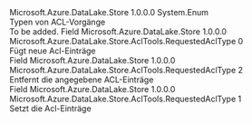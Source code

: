 <Type Name="RequestedAclType" FullName="Microsoft.Azure.DataLake.Store.AclTools.RequestedAclType">
  <TypeSignature Language="C#" Value="public enum RequestedAclType" />
  <TypeSignature Language="ILAsm" Value=".class public auto ansi sealed RequestedAclType extends System.Enum" />
  <TypeSignature Language="DocId" Value="T:Microsoft.Azure.DataLake.Store.AclTools.RequestedAclType" />
  <TypeSignature Language="VB.NET" Value="Public Enum RequestedAclType" />
  <TypeSignature Language="F#" Value="type RequestedAclType = " />
  <AssemblyInfo>
    <AssemblyName>Microsoft.Azure.DataLake.Store</AssemblyName>
    <AssemblyVersion>1.0.0.0</AssemblyVersion>
  </AssemblyInfo>
  <Base>
    <BaseTypeName>System.Enum</BaseTypeName>
  </Base>
  <Docs>
    <summary>
            Typen von ACL-Vorgänge
            </summary>
    <remarks>To be added.</remarks>
  </Docs>
  <Members>
    <Member MemberName="ModifyAcl">
      <MemberSignature Language="C#" Value="ModifyAcl" />
      <MemberSignature Language="ILAsm" Value=".field public static literal valuetype Microsoft.Azure.DataLake.Store.AclTools.RequestedAclType ModifyAcl = int32(0)" />
      <MemberSignature Language="DocId" Value="F:Microsoft.Azure.DataLake.Store.AclTools.RequestedAclType.ModifyAcl" />
      <MemberSignature Language="VB.NET" Value="ModifyAcl" />
      <MemberSignature Language="F#" Value="ModifyAcl = 0" Usage="Microsoft.Azure.DataLake.Store.AclTools.RequestedAclType.ModifyAcl" />
      <MemberType>Field</MemberType>
      <AssemblyInfo>
        <AssemblyName>Microsoft.Azure.DataLake.Store</AssemblyName>
        <AssemblyVersion>1.0.0.0</AssemblyVersion>
      </AssemblyInfo>
      <ReturnValue>
        <ReturnType>Microsoft.Azure.DataLake.Store.AclTools.RequestedAclType</ReturnType>
      </ReturnValue>
      <MemberValue>0</MemberValue>
      <Docs>
        <summary>
            Fügt neue Acl-Einträge
            </summary>
      </Docs>
    </Member>
    <Member MemberName="RemoveAcl">
      <MemberSignature Language="C#" Value="RemoveAcl" />
      <MemberSignature Language="ILAsm" Value=".field public static literal valuetype Microsoft.Azure.DataLake.Store.AclTools.RequestedAclType RemoveAcl = int32(2)" />
      <MemberSignature Language="DocId" Value="F:Microsoft.Azure.DataLake.Store.AclTools.RequestedAclType.RemoveAcl" />
      <MemberSignature Language="VB.NET" Value="RemoveAcl" />
      <MemberSignature Language="F#" Value="RemoveAcl = 2" Usage="Microsoft.Azure.DataLake.Store.AclTools.RequestedAclType.RemoveAcl" />
      <MemberType>Field</MemberType>
      <AssemblyInfo>
        <AssemblyName>Microsoft.Azure.DataLake.Store</AssemblyName>
        <AssemblyVersion>1.0.0.0</AssemblyVersion>
      </AssemblyInfo>
      <ReturnValue>
        <ReturnType>Microsoft.Azure.DataLake.Store.AclTools.RequestedAclType</ReturnType>
      </ReturnValue>
      <MemberValue>2</MemberValue>
      <Docs>
        <summary>
            Entfernt die angegebene ACL-Einträge
            </summary>
      </Docs>
    </Member>
    <Member MemberName="SetAcl">
      <MemberSignature Language="C#" Value="SetAcl" />
      <MemberSignature Language="ILAsm" Value=".field public static literal valuetype Microsoft.Azure.DataLake.Store.AclTools.RequestedAclType SetAcl = int32(1)" />
      <MemberSignature Language="DocId" Value="F:Microsoft.Azure.DataLake.Store.AclTools.RequestedAclType.SetAcl" />
      <MemberSignature Language="VB.NET" Value="SetAcl" />
      <MemberSignature Language="F#" Value="SetAcl = 1" Usage="Microsoft.Azure.DataLake.Store.AclTools.RequestedAclType.SetAcl" />
      <MemberType>Field</MemberType>
      <AssemblyInfo>
        <AssemblyName>Microsoft.Azure.DataLake.Store</AssemblyName>
        <AssemblyVersion>1.0.0.0</AssemblyVersion>
      </AssemblyInfo>
      <ReturnValue>
        <ReturnType>Microsoft.Azure.DataLake.Store.AclTools.RequestedAclType</ReturnType>
      </ReturnValue>
      <MemberValue>1</MemberValue>
      <Docs>
        <summary>
            Setzt die Acl-Einträge
            </summary>
      </Docs>
    </Member>
  </Members>
</Type>